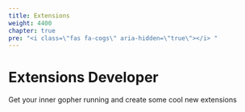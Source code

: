 ```yaml
---
title: Extensions
weight: 4400
chapter: true
pre: "<i class=\"fas fa-cogs\" aria-hidden=\"true\"></i> "
---
```


# Extensions Developer

Get your inner gopher running and create some cool new extensions